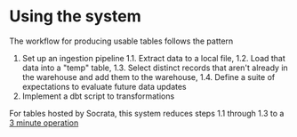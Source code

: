 # Using the system

The workflow for producing usable tables follows the pattern

1. Set up an ingestion pipeline
    1.1. Extract data to a local file,
    1.2. Load that data into a "temp" table,
    1.3. Select distinct records that aren't already in the warehouse and add them to the warehouse,
    1.4. Define a suite of expectations to evaluate future data updates
2. Implement a dbt script to transformations 

For tables hosted by Socrata, this system reduces steps 1.1 through 1.3 to a [3 minute operation](/user_guide/adding_a_socrata_pipeline)